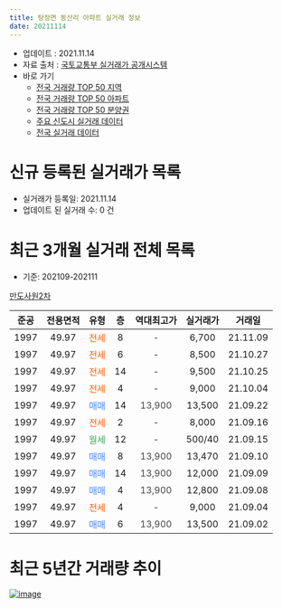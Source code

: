 ```yaml
---
title: 탕정면 동산리 아파트 실거래 정보
date: 20211114
---
```


* 업데이트 : 2021.11.14
* 자료 출처 : [국토교통부 실거래가 공개시스템](http://rt.molit.go.kr)
* 바로 가기
    * [전국 거래량 TOP 50 지역](https://apt-info.github.io/apt-trade-info/tr)
    * [전국 거래량 TOP 50 아파트](https://apt-info.github.io/apt-trade-info/ta)
    * [전국 거래량 TOP 50 분양권](https://apt-info.github.io/apt-trade-info/tb)
    * [주요 신도시 실거래 데이터](https://apt-info.github.io/apt-trade-info/newtown)
    * [전국 실거래 데이터](https://apt-info.github.io/apt-trade-info/all)



<script async src="https://pagead2.googlesyndication.com/pagead/js/adsbygoogle.js"></script>
<!-- 기본광고 -->
<ins class="adsbygoogle"
     style="display:block"
     data-ad-client="ca-pub-1142216861245946"
     data-ad-slot="4805727019"
     data-ad-format="auto"
     data-full-width-responsive="true"></ins>
<script>
     (adsbygoogle = window.adsbygoogle || []).push({});
</script>


# 신규 등록된 실거래가 목록

* 실거래가 등록일: 2021.11.14
* 업데이트 된 실거래 수: 0 건




<script async src="https://pagead2.googlesyndication.com/pagead/js/adsbygoogle.js"></script>
<!-- 기본광고 -->
<ins class="adsbygoogle"
     style="display:block"
     data-ad-client="ca-pub-1142216861245946"
     data-ad-slot="4805727019"
     data-ad-format="auto"
     data-full-width-responsive="true"></ins>
<script>
     (adsbygoogle = window.adsbygoogle || []).push({});
</script>


# 최근 3개월 실거래 전체 목록
* 기준: 202109-202111


[만도사원2차](https://search.naver.com/search.naver?query=%EB%A7%8C%EB%8F%84%EC%82%AC%EC%9B%902%EC%B0%A8)

|준공|전용면적|유형|층|역대최고가|실거래가|거래일|
|:---:|:---:|:---:|:---:|:---:|:---:|:---:|
|1997|49.97|<span style="color:#FF5A00">전세</span>|8|<span style="color:#444444">-</span>|6,700|21.11.09|
|1997|49.97|<span style="color:#FF5A00">전세</span>|6|<span style="color:#444444">-</span>|8,500|21.10.27|
|1997|49.97|<span style="color:#FF5A00">전세</span>|14|<span style="color:#444444">-</span>|9,500|21.10.25|
|1997|49.97|<span style="color:#FF5A00">전세</span>|4|<span style="color:#444444">-</span>|9,000|21.10.04|
|1997|49.97|<span style="color:#4285F3">매매</span>|14|<span style="color:#444444">13,900</span>|13,500|21.09.22|
|1997|49.97|<span style="color:#FF5A00">전세</span>|2|<span style="color:#444444">-</span>|8,000|21.09.16|
|1997|49.97|<span style="color:#34A853">월세</span>|12|<span style="color:#444444">-</span>|500/40|21.09.15|
|1997|49.97|<span style="color:#4285F3">매매</span>|8|<span style="color:#444444">13,900</span>|13,470|21.09.10|
|1997|49.97|<span style="color:#4285F3">매매</span>|14|<span style="color:#444444">13,900</span>|12,000|21.09.09|
|1997|49.97|<span style="color:#4285F3">매매</span>|4|<span style="color:#444444">13,900</span>|12,800|21.09.08|
|1997|49.97|<span style="color:#FF5A00">전세</span>|4|<span style="color:#444444">-</span>|9,000|21.09.04|
|1997|49.97|<span style="color:#4285F3">매매</span>|6|<span style="color:#444444">13,900</span>|13,500|21.09.02|



<script async src="https://pagead2.googlesyndication.com/pagead/js/adsbygoogle.js"></script>
<!-- 기본광고 -->
<ins class="adsbygoogle"
     style="display:block"
     data-ad-client="ca-pub-1142216861245946"
     data-ad-slot="4805727019"
     data-ad-format="auto"
     data-full-width-responsive="true"></ins>
<script>
     (adsbygoogle = window.adsbygoogle || []).push({});
</script>


# 최근 5년간 거래량 추이


<div style="width:100%;">
    <canvas id="deal_progress" height="200"></canvas>
</div>

<script>
new Chart(document.getElementById("deal_progress"), {
    type: 'line',
    data: {
        labels: ['16.01','16.02','16.03','16.04','16.05','16.06','16.07','16.08','16.09','16.10','16.12','17.01','17.02','17.03','17.04','17.05','17.06','17.07','17.08','17.09','17.10','17.12','18.01','18.02','18.03','18.04','18.05','18.06','18.07','18.10','18.12','19.01','19.02','19.04','19.06','19.07','19.09','19.10','19.11','19.12','20.01','20.02','20.03','20.04','20.05','20.06','20.07','20.08','20.09','20.10','20.11','20.12','21.01','21.02','21.03','21.04','21.05','21.06','21.07','21.08','21.09','21.10','21.11'],
        datasets: [{
            label: '매매/분양권',
            data: [1,2,1,1,1,4,3,2,3,2,2,3,4,0,3,5,1,2,0,1,0,2,0,3,1,1,1,0,1,1,1,0,0,1,7,5,1,1,1,2,5,1,1,2,3,8,2,3,2,4,13,23,15,7,11,2,6,5,3,5,5,0,0],
            borderColor: "rgba(66, 133, 243, 1)",
            backgroundColor: "rgba(66, 133, 243, 0.05)",
            borderWidth: 1,
            pointRadius: 0,
            fill: false,
            lineTension: 0
        },{
            label: '전/월세',
            data: [3,1,3,0,0,0,1,0,1,0,0,0,2,1,1,3,0,0,1,0,1,1,1,0,0,1,0,1,1,2,0,1,1,0,0,1,1,1,2,1,3,3,2,0,1,0,4,1,2,3,3,2,2,3,11,4,5,2,4,1,3,3,1],
            borderColor: "rgba(255, 90, 0, 1)",
            backgroundColor: "rgba(255, 90, 0, 0.05)",
            borderWidth: 1,
            pointRadius: 0,
            fill: false,
            lineTension: 0
        },{
            label: '합계',
            data: [4,3,4,1,1,4,4,2,4,2,2,3,6,1,4,8,1,2,1,1,1,3,1,3,1,2,1,1,2,3,1,1,1,1,7,6,2,2,3,3,8,4,3,2,4,8,6,4,4,7,16,25,17,10,22,6,11,7,7,6,8,3,1],
            borderColor: "rgba(0, 0, 0, 1)",
            backgroundColor: "rgba(0, 0, 0, 0.03)",
            borderWidth: 0.1,
            pointRadius: 0,
            fill: true,
            lineTension: 0
        }
        ]
    },
    options: {
        responsive: true,
        title: {
            display: false
        },
        tooltips: {
            mode: 'index',
            intersect: false
        },
        hover: {
            mode: 'nearest',
            intersect: true
        },
        scales: {
            xAxes: [{
                display: true,
                scaleLabel: {
                    display: true,
                    labelString: '년/월'
                }
            }],
            yAxes: [{
                display: true,
                ticks: {
                    suggestedMin: 0,
                },
                scaleLabel: {
                    display: true,
                    labelString: '실거래 수'
                }
            }]
        }
    }
});

</script>


[![image](https://apt-info.github.io/images/2020-01-03-apt-trade-info/1024x500.png)](https://play.google.com/store/apps/details?id=com.aptinfo.apttradeinfo)

